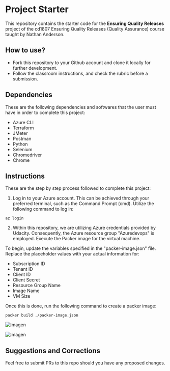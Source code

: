 # Project Starter
This repository contains the starter code for the **Ensuring Quality Releases** project of the cd1807 Ensuring Quality Releases (Quality Assurance) course taught by Nathan Anderson. 


## How to use?
- Fork this repository to your Github account and clone it locally for further development. 
- Follow the classroom instructions, and check the rubric before a submission.

## Dependencies 

These are the following dependencies and softwares that the user must have in order to complete this project:

- Azure CLI
- Terraform
- JMeter
- Postman
- Python
- Selenium
- Chromedriver
- Chrome

## Instructions 
These are the step by step process followed to complete this project: 

1. Log in to your Azure account. This can be achieved through your preferred terminal, such as the Command Prompt (cmd). Utilize the following command to log in:

```
az login 
```
2. Within this repository, we are utilizing Azure credentials provided by Udacity. Consequently, the Azure resource group "Azuredevops" is employed. Execute the Packer image for the virtual machine.

To begin, update the variables specified in the "packer-image.json" file. Replace the placeholder values with your actual information for:

- Subscription ID
- Tenant ID
- Client ID
- Client Secret
- Resource Group Name
- Image Name
- VM Size

Once this is done, run the following command to create a packer image: 
```
packer build ./packer-image.json
```
![imagen](https://github.com/Fabiana2903/ensuring-repo/assets/149669704/7708a68b-db80-47af-aafb-61e3e30fb1e6)

![imagen](https://github.com/Fabiana2903/ensuring-repo/assets/149669704/bbb22a89-1dec-48d6-9dd4-c4f800233b9c)



## Suggestions and Corrections
Feel free to submit PRs to this repo should you have any proposed changes. 
